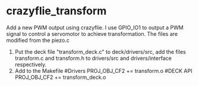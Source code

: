 # crazyflie_transform
Add a new PWM output using crazyflie. I use GPIO_IO1 to output a PWM signal to control a servomotor to achieve transformation.
The files are modified from the piezo.c

1. Put the deck file "transform_deck.c" to deck/drivers/src, add the files transform.c and transform.h to drivers/src 
and drivers/interface respectively.
2. Add to the Makefile
#Drivers
PROJ_OBJ_CF2 += transform.o
#DECK API
PROJ_OBJ_CF2 += transform_deck.o
